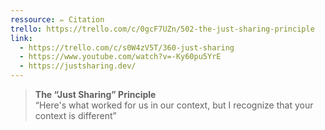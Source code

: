 ```yaml
---
ressource: ✏️ Citation
trello: https://trello.com/c/0gcF7UZn/502-the-just-sharing-principle
link:
  - https://trello.com/c/s0W4zV5T/360-just-sharing
  - https://www.youtube.com/watch?v=-Ky60pu5YrE
  - https://justsharing.dev/
---
```

> **The “Just Sharing” Principle**  
> “Here's what worked for us in our context, but I recognize that your context is different”